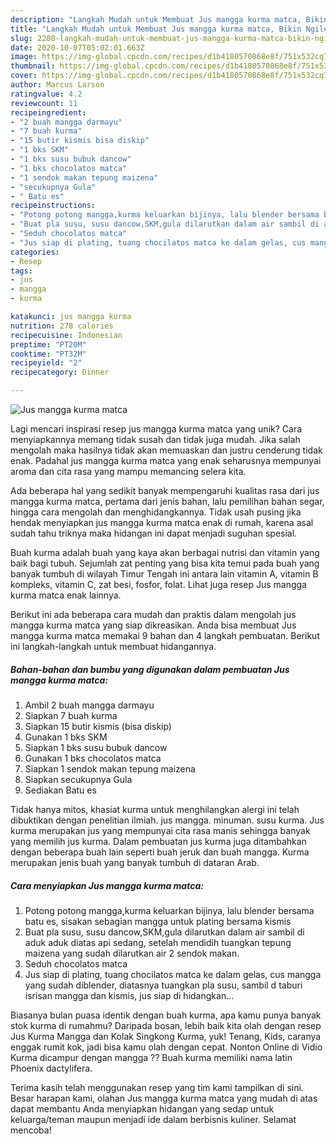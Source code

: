 ```yaml
---
description: "Langkah Mudah untuk Membuat Jus mangga kurma matca, Bikin Ngiler"
title: "Langkah Mudah untuk Membuat Jus mangga kurma matca, Bikin Ngiler"
slug: 2280-langkah-mudah-untuk-membuat-jus-mangga-kurma-matca-bikin-ngiler
date: 2020-10-07T05:02:01.663Z
image: https://img-global.cpcdn.com/recipes/d1b4180570868e8f/751x532cq70/jus-mangga-kurma-matca-foto-resep-utama.jpg
thumbnail: https://img-global.cpcdn.com/recipes/d1b4180570868e8f/751x532cq70/jus-mangga-kurma-matca-foto-resep-utama.jpg
cover: https://img-global.cpcdn.com/recipes/d1b4180570868e8f/751x532cq70/jus-mangga-kurma-matca-foto-resep-utama.jpg
author: Marcus Larson
ratingvalue: 4.2
reviewcount: 11
recipeingredient:
- "2 buah mangga darmayu"
- "7 buah kurma"
- "15 butir kismis bisa diskip"
- "1 bks SKM"
- "1 bks susu bubuk dancow"
- "1 bks chocolatos matca"
- "1 sendok makan tepung maizena"
- "secukupnya Gula"
- " Batu es"
recipeinstructions:
- "Potong potong mangga,kurma keluarkan bijinya, lalu blender bersama batu es, sisakan sebagian mangga untuk plating bersama kismis"
- "Buat pla susu, susu dancow,SKM,gula dilarutkan dalam air sambil di aduk aduk diatas api sedang, setelah mendidih tuangkan tepung maizena yang sudah dilarutkan air 2 sendok makan."
- "Seduh chocolatos matca"
- "Jus siap di plating, tuang chocilatos matca ke dalam gelas, cus mangga yang sudah diblender, diatasnya tuangkan pla susu, sambil d taburi isrisan mangga dan kismis, jus siap di hidangkan..."
categories:
- Resep
tags:
- jus
- mangga
- kurma

katakunci: jus mangga kurma 
nutrition: 278 calories
recipecuisine: Indonesian
preptime: "PT20M"
cooktime: "PT32M"
recipeyield: "2"
recipecategory: Dinner

---
```



![Jus mangga kurma matca](https://img-global.cpcdn.com/recipes/d1b4180570868e8f/751x532cq70/jus-mangga-kurma-matca-foto-resep-utama.jpg)

Lagi mencari inspirasi resep jus mangga kurma matca yang unik? Cara menyiapkannya memang tidak susah dan tidak juga mudah. Jika salah mengolah maka hasilnya tidak akan memuaskan dan justru cenderung tidak enak. Padahal jus mangga kurma matca yang enak seharusnya mempunyai aroma dan cita rasa yang mampu memancing selera kita.

Ada beberapa hal yang sedikit banyak mempengaruhi kualitas rasa dari jus mangga kurma matca, pertama dari jenis bahan, lalu pemilihan bahan segar, hingga cara mengolah dan menghidangkannya. Tidak usah pusing jika hendak menyiapkan jus mangga kurma matca enak di rumah, karena asal sudah tahu triknya maka hidangan ini dapat menjadi suguhan spesial.

Buah kurma adalah buah yang kaya akan berbagai nutrisi dan vitamin yang baik bagi tubuh. Sejumlah zat penting yang bisa kita temui pada buah yang banyak tumbuh di wilayah Timur Tengah ini antara lain vitamin A, vitamin B kompleks, vitamin C, zat besi, fosfor, folat. Lihat juga resep Jus mangga kurma matca enak lainnya.


Berikut ini ada beberapa cara mudah dan praktis dalam mengolah jus mangga kurma matca yang siap dikreasikan. Anda bisa membuat Jus mangga kurma matca memakai 9 bahan dan 4 langkah pembuatan. Berikut ini langkah-langkah untuk membuat hidangannya.

<!--inarticleads1-->

##### Bahan-bahan dan bumbu yang digunakan dalam pembuatan Jus mangga kurma matca:

1. Ambil 2 buah mangga darmayu
1. Siapkan 7 buah kurma
1. Siapkan 15 butir kismis (bisa diskip)
1. Gunakan 1 bks SKM
1. Siapkan 1 bks susu bubuk dancow
1. Gunakan 1 bks chocolatos matca
1. Siapkan 1 sendok makan tepung maizena
1. Siapkan secukupnya Gula
1. Sediakan  Batu es


Tidak hanya mitos, khasiat kurma untuk menghilangkan alergi ini telah dibuktikan dengan penelitian ilmiah. jus mangga. minuman. susu kurma. Jus kurma merupakan jus yang mempunyai cita rasa manis sehingga banyak yang memilih jus kurma. Dalam pembuatan jus kurma juga ditambahkan dengan beberapa buah lain seperti buah jeruk dan buah mangga. Kurma merupakan jenis buah yang banyak tumbuh di dataran Arab. 

<!--inarticleads2-->

##### Cara menyiapkan Jus mangga kurma matca:

1. Potong potong mangga,kurma keluarkan bijinya, lalu blender bersama batu es, sisakan sebagian mangga untuk plating bersama kismis
1. Buat pla susu, susu dancow,SKM,gula dilarutkan dalam air sambil di aduk aduk diatas api sedang, setelah mendidih tuangkan tepung maizena yang sudah dilarutkan air 2 sendok makan.
1. Seduh chocolatos matca
1. Jus siap di plating, tuang chocilatos matca ke dalam gelas, cus mangga yang sudah diblender, diatasnya tuangkan pla susu, sambil d taburi isrisan mangga dan kismis, jus siap di hidangkan...


Biasanya bulan puasa identik dengan buah kurma, apa kamu punya banyak stok kurma di rumahmu? Daripada bosan, lebih baik kita olah dengan resep Jus Kurma Mangga dan Kolak Singkong Kurma, yuk! Tenang, Kids, caranya enggak rumit kok, jadi bisa kamu olah dengan cepat. Nonton Online di Vidio Kurma dicampur dengan mangga ?? Buah kurma memiliki nama latin Phoenix dactylifera. 

Terima kasih telah menggunakan resep yang tim kami tampilkan di sini. Besar harapan kami, olahan Jus mangga kurma matca yang mudah di atas dapat membantu Anda menyiapkan hidangan yang sedap untuk keluarga/teman maupun menjadi ide dalam berbisnis kuliner. Selamat mencoba!
